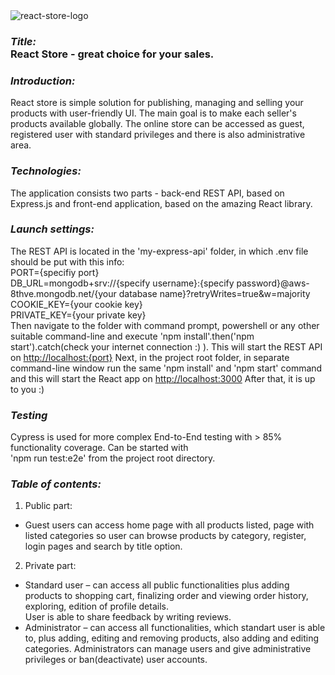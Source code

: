 <img src="https://res.cloudinary.com/devpor11z/image/upload/v1597228588/nqmxfnsgbjtasmipxum7.png" alt="react-store-logo" />
<h3><i>Title: </i><br><b>React Store</b> - great choice for your sales.</h3>

### <i>Introduction: </i><br>
React store is simple solution for publishing, managing and selling your products with user-friendly UI.
The main goal is to make each seller's products available globally. The online store can be accessed as guest,
registered user with standard privileges and there is also administrative area.

### <i>Technologies: </i><br>
The application consists two parts - back-end REST API, based on Express.js and front-end application,
based on the amazing React library.

### <i>Launch settings: </i><br>
The REST API is located in the 'my-express-api' folder, in which .env file should be put with this info:<br>
PORT={specifiy port}<br>
DB_URL=mongodb+srv://{specify username}:{specify password}@aws-8thve.mongodb.net/{your database name}?retryWrites=true&w=majority<br>
COOKIE_KEY={your cookie key}<br>
PRIVATE_KEY={your private key}<br>
Then navigate to the folder with command prompt, powershell or
any other suitable command-line and execute 'npm install'.then('npm start').catch(check your internet connection :) ). This will start the REST API on
[http://localhost:{port}](http://localhost:{port})
Next, in the project root folder, in separate command-line window run the same 'npm install' and 'npm start' command and
this will start the React app on [http://localhost:3000](http://localhost:3000)
After that, it is up to you :)

### <i>Testing</i><br>
Cypress is used for more complex End-to-End testing with > 85% functionality coverage. Can be started with<br>
'npm run test:e2e' from the project root directory.<br>

### <i>Table of contents: </i><br>
1. Public part:<br> 
  * Guest users can access home page with all products listed, page with listed categories so user can browse products by category, register, login pages and search by title option.<br>
2. Private part:<br>
  * Standard user – can access all public functionalities plus adding products to shopping cart, finalizing order and viewing order history, exploring, edition of profile details.<br>User is able to share feedback by writing reviews.
  * Administrator – can access all functionalities, which standart user is able to, plus adding, editing and removing products, also adding and editing categories. Administrators can manage users and give administrative privileges or ban(deactivate) user accounts.
